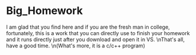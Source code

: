 # Big_Homework
I am glad that you find here and if you are the fresh man in college, fortunately,  this is a work that you can directly use to finish your homework and it runs directly just after you download and open it in VS.
\nThat's all, have a good time.
\n(What's more, it is a c/c++ program)
